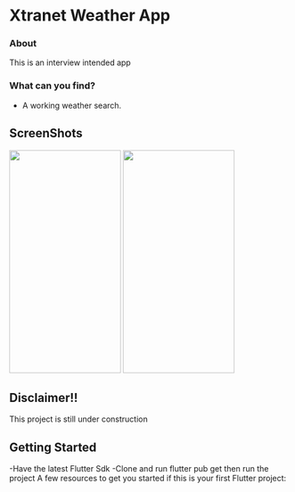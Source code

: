 # Xtranet Weather App
### About
 This is an interview intended app

### What can you find?
 - A working weather search.

## ScreenShots
<img src="/app/src/main/res/drawable/one.jpg" width="200" height="400">                             <img src="./app/src/main/res/drawable/two.jpg" width="200" height="400">

## Disclaimer!!
This project is still under construction

## Getting Started
-Have the latest Flutter Sdk
-Clone and run flutter pub get then run the project
A few resources to get you started if this is your first Flutter project:


